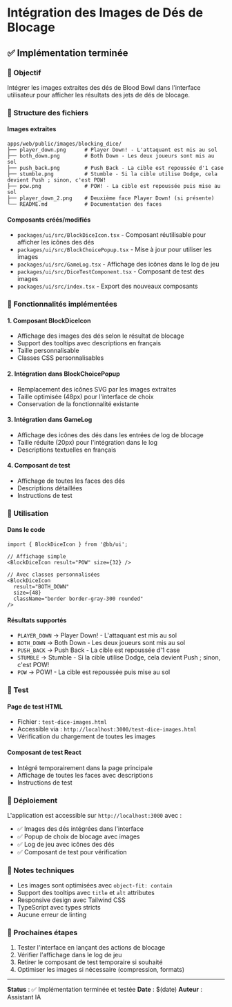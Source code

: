 # Intégration des Images de Dés de Blocage

## ✅ Implémentation terminée

### 🎯 Objectif
Intégrer les images extraites des dés de Blood Bowl dans l'interface utilisateur pour afficher les résultats des jets de dés de blocage.

### 📁 Structure des fichiers

#### Images extraites
```
apps/web/public/images/blocking_dice/
├── player_down.png      # Player Down! - L'attaquant est mis au sol
├── both_down.png        # Both Down - Les deux joueurs sont mis au sol
├── push_back.png        # Push Back - La cible est repoussée d'1 case
├── stumble.png          # Stumble - Si la cible utilise Dodge, cela devient Push ; sinon, c'est POW!
├── pow.png              # POW! - La cible est repoussée puis mise au sol
├── player_down_2.png    # Deuxième face Player Down! (si présente)
└── README.md            # Documentation des faces
```

#### Composants créés/modifiés
- `packages/ui/src/BlockDiceIcon.tsx` - Composant réutilisable pour afficher les icônes des dés
- `packages/ui/src/BlockChoicePopup.tsx` - Mise à jour pour utiliser les images
- `packages/ui/src/GameLog.tsx` - Affichage des icônes dans le log de jeu
- `packages/ui/src/DiceTestComponent.tsx` - Composant de test des images
- `packages/ui/src/index.tsx` - Export des nouveaux composants

### 🎲 Fonctionnalités implémentées

#### 1. Composant BlockDiceIcon
- Affichage des images des dés selon le résultat de blocage
- Support des tooltips avec descriptions en français
- Taille personnalisable
- Classes CSS personnalisables

#### 2. Intégration dans BlockChoicePopup
- Remplacement des icônes SVG par les images extraites
- Taille optimisée (48px) pour l'interface de choix
- Conservation de la fonctionnalité existante

#### 3. Intégration dans GameLog
- Affichage des icônes des dés dans les entrées de log de blocage
- Taille réduite (20px) pour l'intégration dans le log
- Descriptions textuelles en français

#### 4. Composant de test
- Affichage de toutes les faces des dés
- Descriptions détaillées
- Instructions de test

### 🔧 Utilisation

#### Dans le code
```tsx
import { BlockDiceIcon } from '@bb/ui';

// Affichage simple
<BlockDiceIcon result="POW" size={32} />

// Avec classes personnalisées
<BlockDiceIcon 
  result="BOTH_DOWN" 
  size={48} 
  className="border border-gray-300 rounded" 
/>
```

#### Résultats supportés
- `PLAYER_DOWN` → Player Down! - L'attaquant est mis au sol
- `BOTH_DOWN` → Both Down - Les deux joueurs sont mis au sol
- `PUSH_BACK` → Push Back - La cible est repoussée d'1 case
- `STUMBLE` → Stumble - Si la cible utilise Dodge, cela devient Push ; sinon, c'est POW!
- `POW` → POW! - La cible est repoussée puis mise au sol

### 🧪 Test

#### Page de test HTML
- Fichier : `test-dice-images.html`
- Accessible via : `http://localhost:3000/test-dice-images.html`
- Vérification du chargement de toutes les images

#### Composant de test React
- Intégré temporairement dans la page principale
- Affichage de toutes les faces avec descriptions
- Instructions de test

### 🚀 Déploiement

L'application est accessible sur `http://localhost:3000` avec :
- ✅ Images des dés intégrées dans l'interface
- ✅ Popup de choix de blocage avec images
- ✅ Log de jeu avec icônes des dés
- ✅ Composant de test pour vérification

### 📝 Notes techniques

- Les images sont optimisées avec `object-fit: contain`
- Support des tooltips avec `title` et `alt` attributes
- Responsive design avec Tailwind CSS
- TypeScript avec types stricts
- Aucune erreur de linting

### 🎯 Prochaines étapes

1. Tester l'interface en lançant des actions de blocage
2. Vérifier l'affichage dans le log de jeu
3. Retirer le composant de test temporaire si souhaité
4. Optimiser les images si nécessaire (compression, formats)

---

**Status** : ✅ Implémentation terminée et testée
**Date** : $(date)
**Auteur** : Assistant IA
